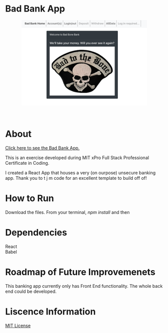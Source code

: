# Bad Bank App

<p align="center"><img width="400" src="public/bad-bank.png" alt="A white background with a card in the middle that has a patch and says Bad to The Bone. The top of the page has a navbar with links to navigate the bad banking app"> </p><br>

# About

[Click here to see the Bad Bank App.](https://raina-kpuelsbankingapplication.s3.us-east-2.amazonaws.com/index.html#/alldata/)

This is an exercise developed during MIT xPro Full Stack Professional Certificate in Coding.

I created a React App that houses a very (on ourpose) unsecure banking app. Thank you to t j m code for an excellent template to build off of!
	
# How to Run
Download the files.
From your terminal, <i>npm install</i> and then <npm start>

# Dependencies
React <br>
Babel <br>

# Roadmap of Future Improvemenets
This banking app currently only has Front End functionality. The whole back end could be developed.

# Liscence Information 
[MIT License](https://github.com/rainakpuels/Bad-Bank-App/blob/default/LICENSE)

